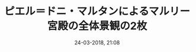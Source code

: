 ---
title: ピエル＝ドニ・マルタンによるマルリー宮殿の全体景観の2枚
titleone: '<ruby lang="ja" style="color:#555;">マルリー宮殿の<wbr>全体景観<rp>(</rp><rt lang="fr" style="color:#999;font-size:30%;">Vue générale du Château de Marly</rt><rp>)</rp></ruby>の2枚'
menu: 全体景観の2枚
created: 05-03-2018, 19:51
date: 24-03-2018, 21:08
modified: 05-12-2018, 16:41
itempage: Article
taxonomy:
   category: [docs, ja]
content:
    items:
       '@taxonomy':
         category: [pdmartin, ja]
    order:
        by: default
        dir: asc
    limit: 1
    pagination: true
metadata:
    description: 'この1723年と1724年にピエル＝ドニ・マルタン（Pierre-Denis MARTIN）によって施された《水飲み場から眺めた、マルリー宮殿の全体景観》の2枚がの2枚がフランス国王ルイ14世の治世下のマルリーのあらゆる空間的存在を想像するための一重要な史料です。'
    keywords: 'ヴェルサイユ宮殿, ヴェルサイユ, ルイ14世, Louis XIV, ルイ十四世'
    image: marly_700x950.jpg
    image_width: 700
    image_height: 950
    image_title: ピエル＝ドニ・マルタン、《マルリー宮殿の全体景観》（1724年）
    image_legend: これから作文します
    'twitter:card': summary
significantlinks: ["https://github.com/tidiview/francois-vidit.com/blob/master/user/sites/docs/pages/01.home/02.versailles/04.marly/01.pierre-denis-martin/02.pierre-denis-martin_2/page_in_pages.ja.md"]
specialty: ["フランス歴史", "宮廷文化", "ヴェルサイユ宮殿", "ヴェルサイユ", "フランス古典主義", "18世紀フランス宮廷絵画", "ピエル＝ドニ・マルタン", "Pierre-Denis MARTIN", "マルリー"]
shortcode-core:
   active: true
sitemap:
   changefreq: weekly
   priority: 0.6
---